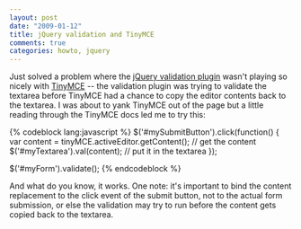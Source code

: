 ```yaml
---
layout: post
date: "2009-01-12"
title: jQuery validation and TinyMCE
comments: true
categories: howto, jquery
---
```


Just solved a problem where the <a href="http://docs.jquery.com/Plugins/Validation">jQuery validation plugin</a> wasn't playing so nicely with <a href="http://wiki.moxiecode.com/index.php/TinyMCE:Index">TinyMCE</a> -- the validation plugin was trying to validate the textarea before TinyMCE had a chance to copy the editor contents back to the textarea. I was about to yank TinyMCE out of the page but a little reading through the TinyMCE docs led me to try this:

{% codeblock lang:javascript %}
$('#mySubmitButton').click(function() {
    var content = tinyMCE.activeEditor.getContent(); // get the content
    $('#myTextarea').val(content); // put it in the textarea
});

$('#myForm').validate();
{% endcodeblock %}

And what do you know, it works. One note: it's important to bind the content replacement to the click event of the submit button, not to the actual form submission, or else the validation may try to run before the content gets copied back to the textarea.

